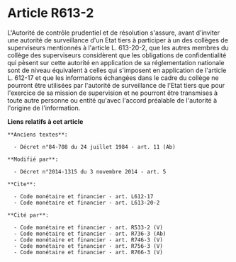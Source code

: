 # Article R613-2

L'Autorité de contrôle prudentiel et de résolution s'assure, avant d'inviter une autorité de surveillance d'un Etat tiers à
participer à un des collèges de superviseurs mentionnés à l'article L. 613-20-2, que les autres membres du collège des
superviseurs considèrent que les obligations de confidentialité qui pèsent sur cette autorité en application de sa
réglementation nationale sont de niveau équivalent à celles qui s'imposent en application de l'article L. 612-17 et que les
informations échangées dans le cadre du collège ne pourront être utilisées par l'autorité de surveillance de l'Etat tiers que
pour l'exercice de sa mission de supervision et ne pourront être transmises à toute autre personne ou entité qu'avec l'accord
préalable de l'autorité à l'origine de l'information.

**Liens relatifs à cet article**

	**Anciens textes**:

	  - Décret n°84-708 du 24 juillet 1984 - art. 11 (Ab)

	**Modifié par**:

	  - Décret n°2014-1315 du 3 novembre 2014 - art. 5

	**Cite**:

	  - Code monétaire et financier - art. L612-17
	  - Code monétaire et financier - art. L613-20-2

	**Cité par**:

	  - Code monétaire et financier - art. R533-2 (V)
	  - Code monétaire et financier - art. R736-3 (Ab)
	  - Code monétaire et financier - art. R746-3 (V)
	  - Code monétaire et financier - art. R756-3 (V)
	  - Code monétaire et financier - art. R766-3 (V)
